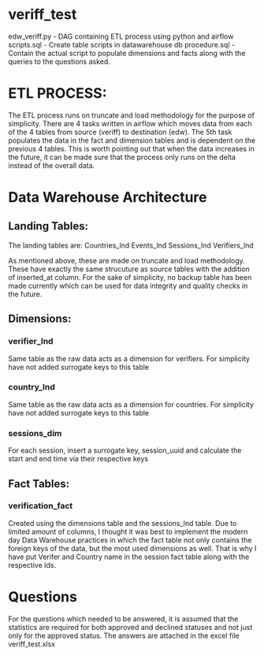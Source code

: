 # veriff_test
edw_veriff.py - DAG containing ETL process using python and airflow
scripts.sql - Create table scripts in datawarehouse db
procedure.sql - Contain the actual script to populate dimensions and facts along with the queries to the questions asked.


# ETL PROCESS:
The ETL process runs on truncate and load methodology for the purpose of simplicity. 
There are 4 tasks written in airflow which moves data from each of the 4 tables from source (veriff) to destination (edw).
The 5th task populates the data in the fact and dimension tables and is dependent on the previous 4 tables.
This is worth pointing out that when the data increases in the future, it can be made sure that the process only runs on the delta instead of the overall data.

# Data Warehouse Architecture

## Landing Tables:
The landing tables are:
Countries_lnd
Events_lnd
Sessions_lnd
Verifiers_lnd

As mentioned above, these are made on truncate and load methodology. These have exactly the same strucuture as source tables with the addition of inserted_at column.
For the sake of simplicity, no backup table has been made currently which can be used for data integrity and quality checks in the future.
## Dimensions:
### verifier_lnd
Same table as the raw data acts as a dimension for verifiers. For simplicity have not added surrogate keys to this table

### country_lnd 
Same table as the raw data acts as a dimension for countries. For simplicity have not added surrogate keys to this table

### sessions_dim 
For each session, insert a surrogate key, session_uuid and calculate the start and end time via their respective keys

## Fact Tables:
### verification_fact 
Created using the dimensions table and the sessions_lnd table.
Due to limited amount of columns, I thought it was best to implement the modern day Data Warehouse practices in which the fact table not only contains the foreign keys of the data, but the most used dimensions as well. That is why I have put Verifer and Country name in the session fact table along with the respective Ids.

# Questions
For the questions which needed to be answered, it is assumed that the statistics are required for both approved and declined statuses and not just only for the approved status.
The answers are attached in the excel file veriff_test.xlsx
